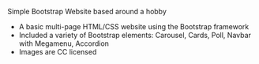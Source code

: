 Simple Bootstrap Website based around a hobby

- A basic multi-page HTML/CSS website using the Bootstrap framework
- Included a variety of Bootstrap elements: Carousel, Cards, Poll, Navbar with Megamenu, Accordion
- Images are CC licensed